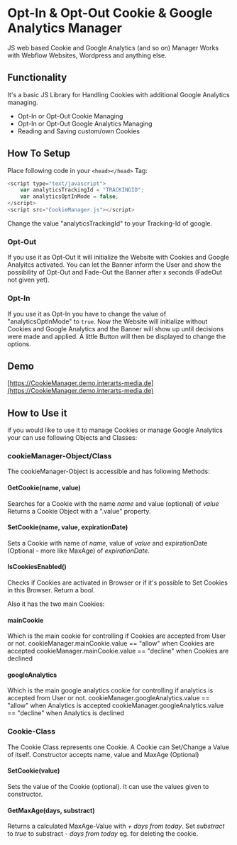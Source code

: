 # Opt-In & Opt-Out Cookie & Google Analytics Manager
JS web based Cookie and Google Analytics (and so on) Manager
Works with Webflow Websites, Wordpress and anything else.

## Functionality
It's a basic JS Library for Handling Cookies with additional Google Analytics managing.
* Opt-In or Opt-Out Cookie Managing
* Opt-In or Opt-Out Google Analytics Managing
* Reading and Saving custom/own Cookies

## How To Setup
Place following code in your `<head></head>` Tag:
```javascript
<script type="text/javascript">
    var analyticsTrackingId = "TRACKINGID";
    var analyticsOptInMode = false;
</script>
<script src="CookieManager.js"></script>
```

Change the value "analyticsTrackingId" to your Tracking-Id of google.

### Opt-Out
If you use it as Opt-Out it will initialize the Website with Cookies and Google Analyitcs activated. 
You can let the Banner inform the User and show the possibility of Opt-Out and Fade-Out the Banner after x seconds (FadeOut not given yet).

### Opt-In
If you use it as Opt-In you have to change the value of "analyticsOptInMode" to `true`.
Now the Website will initialize without Cookies and Google Analytics and the Banner will show up until decisions were made and applied.
A little Button will then be displayed to change the options.

## Demo
[https://CookieManager.demo.interarts-media.de](https://CookieManager.demo.interarts-media.de)

## How to Use it
if you would like to use it to manage Cookies or manage Google Analytics your can use following Objects and Classes:

### cookieManager-Object/Class
The cookieManager-Object is accessible and has following Methods:

#### GetCookie(name, value)
Searches for a Cookie with the name *name* and value (optional) of *value*
Returns a Cookie Object with a ".value" property.

#### SetCookie(name, value, expirationDate)
Sets a Cookie with name of *name*, value of *value* and expirationDate (Optional - more like MaxAge) of *expirationDate*.

#### IsCookiesEnabled()
Checks if Cookies are activated in Browser or if it's possible to Set Cookies in this Browser. Return a bool.

Also it has the two main Cookies:
#### mainCookie
Which is the main cookie for controlling if Cookies are accepted from User or not.
cookieManager.mainCookie.value == "allow" when Cookies are accepted
cookieManager.mainCookie.value == "decline" when Cookies are declined

#### googleAnalytics
Which is the main google analytics cookie for controlling if analytics is accepted from User or not.
cookieManager.googleAnalytics.value == "allow" when Analytics is accepted
cookieManager.googleAnalytics.value == "decline" when Analytics is declined

### Cookie-Class
The Cookie Class represents one Cookie. A Cookie can Set/Change a Value of itself.
Constructor accepts name, value and MaxAge (Optional)

#### SetCookie(value)
Sets the value of the Cookie (optional). It can use the values given to constructor.

#### GetMaxAge(days, substract)
Returns a calculated MaxAge-Value with *+ days from today*.
Set *substract* to *true* to substract *- days from today* eg. for deleting the cookie.